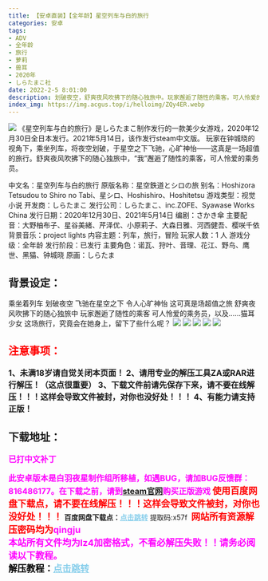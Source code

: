 ```yaml
---
title: 【安卓直装】【全年龄】星空列车与白的旅行
categories: 安卓
tags:
- ADV
- 全年龄
- 旅行
- 萝莉
- 兽耳
- 2020年
- しらたまこ社
date: 2022-2-5 8:01:00
description: 划破夜空，舒爽夜风吹拂下的随心独旅中。玩家邂逅了随性的乘客。可人怜爱的乘务员，以及……猫耳少女这场旅行，究竟会在她身上，留下了些什么呢？
index_img: https://img.acgus.top/i/helloimg/ZQy4ER.webp
---
```

![](https://img.acgus.top/i/helloimg/ZQy4ER.webp)
《星空列车与白的旅行》是しらたまこ制作发行的一款美少女游戏，2020年12月30日全日本发行。2021年5月14日，该作发行steam中文版。
玩家在钟城晓的视角下，乘坐列车，将夜空划破，于星空之下飞驰，心旷神怡——这真是一场超值的旅行。舒爽夜风吹拂下的随心独旅中，“我”邂逅了随性的乘客，可人怜爱的乘务员。

中文名：星空列车与白的旅行
原版名称：星空鉄道とシロの旅
别名：Hoshizora Tetsudou to Shiro no Tabi、星シロ、Hoshishiro、Hoshitetsu
游戏类型：视觉小说
开发商：しらたまこ
发行公司：しらたまこ、inc.ZOFE、Syawase Works China
发行日期：2020年12月30日、2021年5月14日
编剧：さかき傘
主要配音：大野柚布子、星谷美緒、芹泽优、小原莉子、大森日雅、河西健吾、樱咲千依
背景音乐：project lights
内容主题：列车，旅行，冒险
玩家人数：1 人
游戏分级：全年龄
发行阶段：已发行
主要角色：诺瓦、狩叶、音理、花江、野鸟、鹰世、黑猫、钟城晓
原画：しらたま

## **背景设定：**
乘坐着列车
划破夜空
飞驰在星空之下
令人心旷神怡
这可真是场超值之旅
舒爽夜风吹拂下的随心独旅中
玩家邂逅了随性的乘客
可人怜爱的乘务员，以及……猫耳少女
这场旅行，究竟会在她身上，留下了些什么呢？
![](https://img.acgus.top/i/helloimg/ZQyLkA.webp)
![](https://img.acgus.top/i/helloimg/ZQyi15.webp)
![](https://img.acgus.top/i/helloimg/ZQym06.webp)
![](https://img.acgus.top/i/helloimg/ZQysjn.webp)
![](https://img.acgus.top/i/helloimg/ZQyA9z.webp)
<br>






## <font color=#FF0000 >注意事项：</font>
<font size=3><b>1、未满18岁请自觉关闭本页面！
2、请用专业的解压工具ZA或RAR进行解压！（这点很重要）
3、下载文件前请先保存下来，请不要在线解压！！！这样会导致文件被封，对你也没好处！！！
4、有能力请支持正版！</b></font>

## 下载地址：
<font color=#FF00FF size=3><b>已打中文补丁</b></font>

<font color=#FF00FF size=3>**此安卓版本是白羽夜星制作组所移植，如遇BUG，请加BUG反馈群：816486177。在下载之前，请到[steam官网](https://store.steampowered.com/app/1567800/)购买正版游戏**</font>
<font color=#FF0000 size=4>**使用百度网盘下载点，请不要在线解压！！！这样会导致文件被封，对你也没好处！！！**</font>
<b>百度网盘下载点：</b><a href="https://pan.baidu.com/s/1kKQp6oZfokhcoBFskf9l0g?pwd=x57f" style="color: #87CEEB;"><b>点击跳转</b></a> 提取码:x57f
<a style="padding: 0" href="https://post.qingju.org/AD/"><img style="max-width:100%" src="https://img.acgus.top/i/2024/07/478f689b8021d8d499ab43d21acf137a.gif" alt=""></a>
<b><font color=#FF0000 size=4>网站所有资源解压密码均为</b></font><b><font color=#FF00FF size=4>qingju</font><font color=#FF0000 ></font></b><br><b><font color=#FF00FF size=4>本站所有文件均为lz4加密格式，不看必解压失败！！请务必阅读以下教程。</b></font><br><b><font color=#000 size=4>解压教程：</b><a href="https://post.qingju.org/tutorial/000/" style="color: #87CEEB;"><b>点击跳转</b></a>